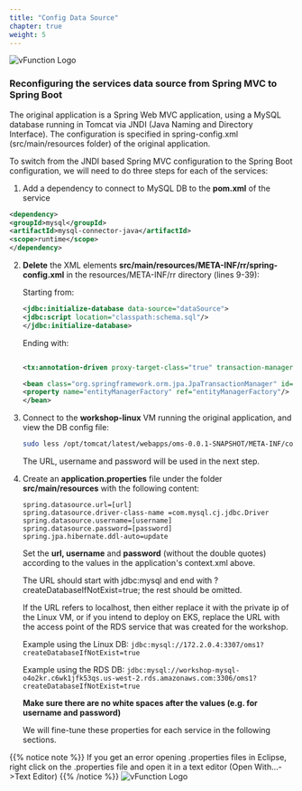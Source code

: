 ```yaml
---
title: "Config Data Source"
chapter: true
weight: 5
---
```


![vFunction Logo](/images/vFunction.png)

### Reconfiguring the services data source from Spring MVC to Spring Boot

The original application is a Spring Web MVC application, using a MySQL database running in Tomcat via JNDI (Java Naming and Directory Interface). The configuration is specified in spring-config.xml (src/main/resources folder) of the original application.

To switch from the JNDI based Spring MVC configuration to the Spring Boot configuration, we will need to do three steps for each of the services:

1. Add a dependency to connect to MySQL DB to the **pom.xml** of the service

 ``` XML
 <dependency>
 <groupId>mysql</groupId>
 <artifactId>mysql-connector-java</artifactId>
 <scope>runtime</scope>
 </dependency>
 ```

2. **Delete** the XML elements **src/main/resources/META-INF/rr/spring-config.xml** in the resources/META-INF/rr directory (lines 9-39):

    Starting from:

    ``` XML
    <jdbc:initialize-database data-source="dataSource">
    <jdbc:script location="classpath:schema.sql"/>
    </jdbc:initialize-database>
    ```

    Ending with:
    ```XML

    <tx:annotation-driven proxy-target-class="true" transaction-manager="transactionManager"/>

    <bean class="org.springframework.orm.jpa.JpaTransactionManager" id="transactionManager">
    <property name="entityManagerFactory" ref="entityManagerFactory"/>
    </bean>

    ```

4. Connect to the **workshop-linux** VM running the original application, and view the DB config file:

    ```bash
    sudo less /opt/tomcat/latest/webapps/oms-0.0.1-SNAPSHOT/META-INF/context.xml
    ```

    The URL, username and password will be used in the next step.

4. Create an **application.properties** file under the folder **src/main/resources** with the following content:

    ``` properties
    spring.datasource.url=[url]
    spring.datasource.driver-class-name =com.mysql.cj.jdbc.Driver
    spring.datasource.username=[username]
    spring.datasource.password=[password]
    spring.jpa.hibernate.ddl-auto=update
    ```   
 
    Set the **url, username** and **password** (without the double quotes) according to the values in the application's context.xml above.
        
    The URL should start with jdbc:mysql and end with ?createDatabaseIfNotExist=true; the rest should be omitted.

    If the URL refers to localhost, then either replace it with the private ip of the Linux VM, or if you intend to deploy on EKS, replace the URL with the access point of the RDS service that was created for the workshop.
    
    Example using the Linux DB: ```jdbc:mysql://172.2.0.4:3307/oms1?createDatabaseIfNotExist=true```

    Example using the RDS DB: 
    ```jdbc:mysql://workshop-mysql-o4o2kr.c6wk1jfk53qs.us-west-2.rds.amazonaws.com:3306/oms1?createDatabaseIfNotExist=true```
  
    **Make sure there are no white spaces after the values (e.g. for username and password)**


    We will fine-tune these properties for each service in the following sections.

{{% notice note %}}
If you get an error opening  .properties files in Eclipse, right click on the .properties file and open it in a text editor (Open With…->Text Editor)
{{% /notice %}}
![vFunction Logo](/images/vFunction.png)
